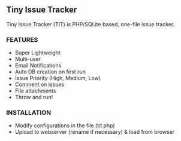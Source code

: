 ## Tiny Issue Tracker

Tiny Issue Tracker (TIT) is PHP/SQLite based, one-file issue tracker.

### FEATURES

 - Super Lightweight
 - Multi-user
 - Email Notifications
 - Auto DB creation on first run
 - Issue Priority (High, Medium, Low)
 - Comment on issues
 - File attachments
 - Throw and run!

### INSTALLATION

 - Modify configurations in the file (tit.php)
 - Upload to webserver (rename if necessary) & load from browser
 

